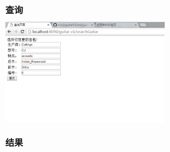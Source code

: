 #  查询
![](https://github.com/wk09143787/guitar-v1/blob/master/EI%7DE%7D%5DO%7B8J%7D%7D%7B2B%60%7BBSSA%5BI.png)

#  结果
